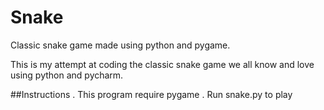 # Snake
Classic snake game made using python and pygame.

This is my attempt at coding the classic snake game we all know and love using python and pycharm.

##Instructions
. This program require pygame
. Run snake.py to play
